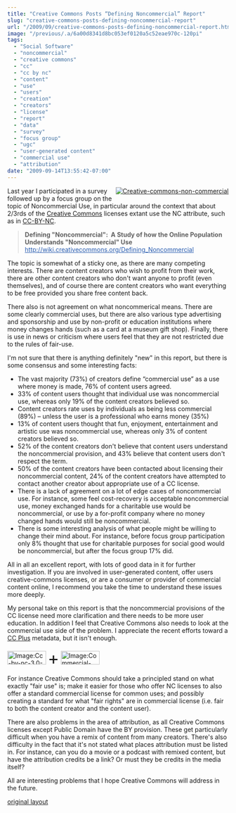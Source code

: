 ```yaml
---
title: "Creative Commons Posts “Defining Noncommercial” Report"
slug: "creative-commons-posts-defining-noncommercial-report"
url: "/2009/09/creative-commons-posts-defining-noncommercial-report.html"
image: "/previous/.a/6a00d8341d8bc053ef0120a5c52eae970c-120pi"
tags:
  - "Social Software"
  - "noncommercial"
  - "creative commons"
  - "cc"
  - "cc by nc"
  - "content"
  - "use"
  - "users"
  - "creation"
  - "creators"
  - "license"
  - "report"
  - "data"
  - "survey"
  - "focus group"
  - "ugc"
  - "user-generated content"
  - "commercial use"
  - "attribution"
date: "2009-09-14T13:55:42-07:00"
---
```

<p><a href="/previous/.a/6a00d8341d8bc053ef0120a5c52eae970c-pi" style="float: right;"><img alt="Creative-commons-non-commercial" class="at-xid-6a00d8341d8bc053ef0120a5c52eae970c " src="/previous/.a/6a00d8341d8bc053ef0120a5c52eae970c-120pi" style="margin: 0px 0px 5px 5px;" title="Creative-commons-non-commercial" /></a> Last year I participated in a survey followed up by a focus group on the topic of Noncommercial Use, in particular around the context that about 2/3rds of the <a href="http://creativecommons.org">Creative Commons</a> licenses extant use the NC attribute, such as in&#0160;<a href="http://creativecommons.org/licenses/by-nc/3.0/us/">CC-BY-NC</a>.</p>
<blockquote><p><strong>Defining &quot;Noncommercial&quot;: &#0160;A Study of how the Online Population Understands &quot;Noncommercial&quot; Use</strong><br /><a href="http://wiki.creativecommons.org/Defining_Noncommercial" style="color: #2a5db0; " target="_blank">http://wiki.<wbr />creativecommons.org/Defining_<wbr />Noncommercial</a></p>
</blockquote>
<p></p>
<p>The topic is somewhat of a sticky one, as there are many competing interests. There are content creators who wish to profit from their work, there are other content creators who don&#39;t want anyone to profit (even themselves), and of course there are content creators who want everything to be free provided you share free content back.</p>
<p>There also is not agreement on what noncommerical means. There are some clearly commercial uses, but there are also various type advertising and sponsorship and use by non-profit or education institutions where money changes hands (such as a card at a museum gift shop). Finally, there is use in news or criticism where users feel that they are not restricted due to the rules of fair-use.</p>
<p>I&#39;m not sure that there is anything definitely &quot;new&quot; in this report, but there is some consensus and some interesting facts:</p>
<p></p>
<p></p>
<ul>
<li>The vast majority (73%) of creators define “commercial use” as a&#0160;use where money is made, 76% of content users agreed.</li>
<li>33% of content users thought that individual use was&#0160;noncommercial use, whereas only 19% of the content creators&#0160;believed so.</li>
<li>Content creators rate uses by individuals as being less&#0160;commercial (89%) – unless the user is a professional who earns&#0160;money (35%)</li>
<li>13% of content users thought that fun, enjoyment, entertainment&#0160;and artistic use was noncommercial use, whereas only 3% of&#0160;content creators believed so.</li>
<li>52% of the content creators don&#39;t believe that content users&#0160;understand the noncommercial provision, and 43% believe that&#0160;content users don&#39;t respect the term.</li>
<li>50% of the content creators have been contacted about licensing&#0160;their noncommercial content, 24% of the content creators have&#0160;attempted to contact another creator about appropriate use of a&#0160;CC license.</li>
<li>There is a lack of agreement on a lot of edge cases of&#0160;noncommercial use. For instance, some feel cost-recovery is&#0160;acceptable noncommercial use, money exchanged hands for a&#0160;charitable use would be noncommercial, or use by a for-profit&#0160;company where no money changed hands would still be noncommercial.</li>
<li>There is some interesting analysis of what people might be&#0160;willing to change their mind about. For instance, before focus&#0160;group participation only 8% thought that use for charitable&#0160;purposes for social good would be noncommercial, but after the&#0160;focus group 17% did.</li>
</ul>
<p>All in all an excellent report, with lots of good data in it for further investigation. If you are involved in user-generated content, offer users creative-commons licenses, or are a consumer or provider of commercial content online, I recommend you take the time to understand these issues more deeply.</p>
<p>My personal take on this report is that the noncommercial provisions of the CC license need more clarification and there needs to be more user education. In addition I feel that Creative Commons also needs to look at the commercial use side of the problem. I appreciate the recent efforts toward a <a href="http://wiki.creativecommons.org/CCPlus">CC Plus</a> metadata, but it isn&#39;t enough.
</p>
<p><a class="image" href="http://wiki.creativecommons.org/File:Cc-by-nc-3.0-88x31.png" title="Image:Cc-by-nc-3.0-88x31.png"><img alt="Image:Cc-by-nc-3.0-88x31.png" border="0" height="31" src="http://wiki.creativecommons.org/images/4/49/Cc-by-nc-3.0-88x31.png" width="88" /></a> <span style="font-size: 280%">+</span> <a class="image" href="http://wiki.creativecommons.org/File:Commercial-license-button.png" title="Image:Commercial-license-button.png"><img alt="Image:Commercial-license-button.png" border="0" height="31" src="http://wiki.creativecommons.org/images/9/91/Commercial-license-button.png" width="88" /></a></p>
For instance Creative Commons should take a principled stand on what exactly &quot;fair use&quot; is; make it easier for those who offer NC licenses to also offer a standard commercial license for common uses; and possibly creating a standard for what &quot;fair rights&quot; are in commercial license (i.e. fair to both the content creator and the content user).<p></p>
<p>There are also problems in the area of attribution, as all Creative Commons licenses except Public Domain have the BY provision. These get particularly difficult when you have a remix of content from many creators. There&#39;s also difficulty in the fact that it&#39;s not stated what places attribution must be listed in. For instance, can you do a movie or a podcast with remixed content, but have the attribution credits be a link? Or must they be credits in the media itself?</p><p>All are interesting problems that I hope Creative Commons will address in the future.</p>
<p class="previous"><a href="/previous/2009/09/creative-commons-posts-defining-noncommercial-report.html" rel="syndication nofollow" class="u-syndication" >original layout</a></p>
